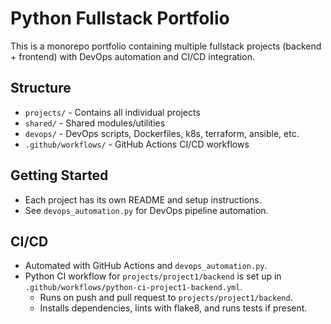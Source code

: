 # Python Fullstack Portfolio

This is a monorepo portfolio containing multiple fullstack projects (backend + frontend) with DevOps automation and CI/CD integration.

## Structure
- `projects/` - Contains all individual projects
- `shared/` - Shared modules/utilities
- `devops/` - DevOps scripts, Dockerfiles, k8s, terraform, ansible, etc.
- `.github/workflows/` - GitHub Actions CI/CD workflows

## Getting Started
- Each project has its own README and setup instructions.
- See `devops_automation.py` for DevOps pipeline automation.


## CI/CD
- Automated with GitHub Actions and `devops_automation.py`.
- Python CI workflow for `projects/project1/backend` is set up in `.github/workflows/python-ci-project1-backend.yml`.
	- Runs on push and pull request to `projects/project1/backend`.
	- Installs dependencies, lints with flake8, and runs tests if present.
